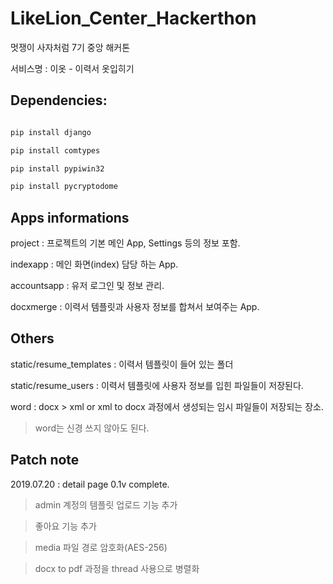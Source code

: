 # LikeLion_Center_Hackerthon
멋쟁이 사자처럼 7기 중앙 해커톤

서비스명 : 이옷 - 이력서 옷입히기

  
  
## Dependencies:

```python

pip install django

pip install comtypes

pip install pypiwin32

pip install pycryptodome

```

  

## Apps informations

project : 프로젝트의 기본 메인 App, Settings 등의 정보 포함.

indexapp : 메인 화면(index) 담당 하는 App.

accountsapp : 유저 로그인 및 정보 관리.

docxmerge : 이력서 템플릿과 사용자 정보를 합쳐서 보여주는 App.

 

## Others

static/resume_templates : 이력서 템플릿이 들어 있는 폴더

static/resume_users : 이력서 템플릿에 사용자 정보를 입힌 파일들이 저장된다.

word : docx > xml or xml to docx 과정에서 생성되는 임시 파일들이 저장되는 장소.
> word는 신경 쓰지 않아도 된다.



## Patch note

2019.07.20 : detail page 0.1v complete.

> admin 계정의 템플릿 업로드 기능 추가

> 좋아요 기능 추가

> media 파일 경로 암호화(AES-256)

> docx to pdf 과정을 thread 사용으로 병렬화
